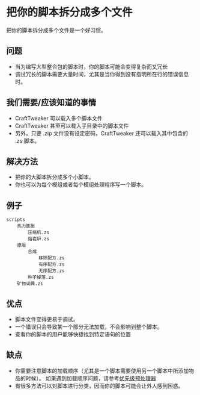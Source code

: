 # 把你的脚本拆分成多个文件

把你的脚本拆分成多个文件是一个好习惯。

## 问题

- 当为编写大型整合包的脚本时，你的脚本可能会变得复杂而又冗长
- 调试冗长的脚本需要大量时间，尤其是当你得到没有指明所在行的错误信息时。

## 我们需要/应该知道的事情

- CraftTweaker 可以载入多个脚本文件
- CraftTweaker 甚至可以载入子目录中的脚本文件
- 另外，只要 .zip 文件没有设定密码，CraftTweaker 还可以载入其中包含的 .zs 脚本。

## 解决方法

- 把你的大脚本拆分成多个小脚本。
- 你也可以为每个模组或者每个模组处理程序写一个脚本。

## 例子

```zenscript
scripts
    热力膨胀
        压缩机.zs
        熔岩炉.zs
    原版
        合成
            移除配方.zs
            有序配方.zs
            无序配方.zs
        种子掉落.zs
    矿物词典.zs
```

## 优点

- 脚本文件变得更易于调试。
- 一个错误只会导致某一个部分无法加载，不会影响到整个脚本。
- 查看你的脚本的用户能够快捷找到特定语句的位置

## 缺点

- 你需要注意脚本的加载顺序（尤其是一个脚本需要使用另一个脚本中所添加物品的时候）。 如果遇到加载顺序问题，请参考[优先级预处理器](/AdvancedFunctions/Preprocessors/PriorityPreprocessor/)
- 有很多方法可以对脚本进行分类，因而你的脚本可能会让外人感到困惑。
